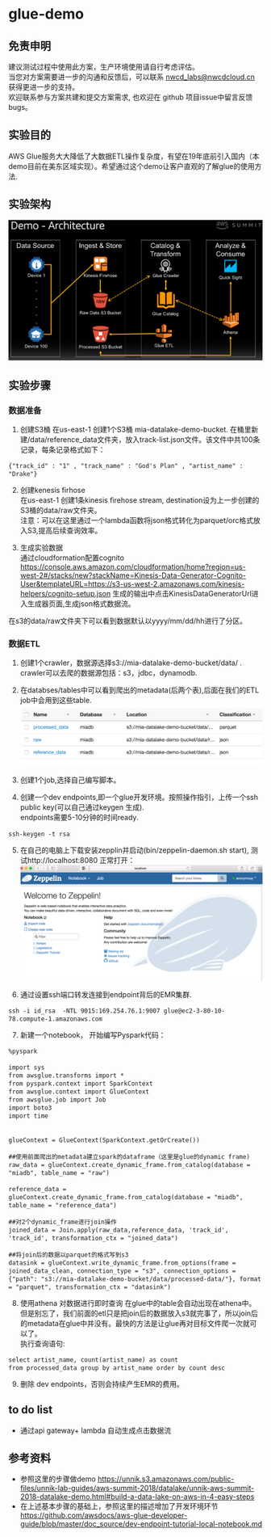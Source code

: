# glue-demo

## 免责申明
建议测试过程中使用此方案，生产环境使用请自行考虑评估。<br>
当您对方案需要进一步的沟通和反馈后，可以联系 nwcd_labs@nwcdcloud.cn 获得更进一步的支持。<br>
欢迎联系参与方案共建和提交方案需求, 也欢迎在 github 项目issue中留言反馈bugs。


## 实验目的
AWS Glue服务大大降低了大数据ETL操作复杂度，有望在19年底前引入国内（本demo目前在美东区域实现）。希望通过这个demo让客户直观的了解glue的使用方法. <br>

## 实验架构
![](demo-architecture-diagram.png)

## 实验步骤

### 数据准备
1. 创建S3桶
在us-east-1 创建1个S3桶 mia-datalake-demo-bucket. 在桶里新建/data/reference_data文件夹，放入track-list.json文件。该文件中共100条记录，每条记录格式如下：
```
{"track_id" : "1" , "track_name" : "God's Plan" , "artist_name" : "Drake"}
```

2. 创建kenesis firhose  
在us-east-1 创建1条kinesis firehose stream, destination设为上一步创建的S3桶的data/raw文件夹。  
注意：可以在这里通过一个lambda函数将json格式转化为parquet/orc格式放入S3,提高后续查询效率。

3. 生成实验数据  
通过cloudformation配置cognito
https://console.aws.amazon.com/cloudformation/home?region=us-west-2#/stacks/new?stackName=Kinesis-Data-Generator-Cognito-User&templateURL=https://s3-us-west-2.amazonaws.com/kinesis-helpers/cognito-setup.json
生成的输出中点击KinesisDataGeneratorUrl进入生成器页面,生成json格式数据流。

在s3的data/raw文件夹下可以看到数据默认以yyyy/mm/dd/hh进行了分区。   


### 数据ETL
1. 创建1个crawler，数据源选择s3://mia-datalake-demo-bucket/data/ .   
crawler可以去爬的数据源包括：s3，jdbc，dynamodb.  

2. 在databses/tables中可以看到爬出的metadata(后两个表),后面在我们的ETL job中会用到这些table.
![](tables.png)  

3. 创建1个job,选择自己编写脚本。  

4. 创建一个dev endpoints,即一个glue开发环境。按照操作指引，上传一个ssh public key(可以自己通过keygen 生成).  
endpoints需要5-10分钟的时间ready.  

` ssh-keygen -t rsa `

5. 在自己的电脑上下载安装zepplin并启动(bin/zeppelin-daemon.sh start), 测试http://localhost:8080 正常打开：
![](zeppelin.png)   

6. 通过设置ssh端口转发连接到endpoint背后的EMR集群.
```
ssh -i id_rsa  -NTL 9015:169.254.76.1:9007 glue@ec2-3-80-10-78.compute-1.amazonaws.com
```
7. 新建一个notebook， 开始编写Pyspark代码：
```
%pyspark

import sys
from awsglue.transforms import *
from pyspark.context import SparkContext
from awsglue.context import GlueContext
from awsglue.job import Job
import boto3
import time    


glueContext = GlueContext(SparkContext.getOrCreate())

##使用前面爬出的metadata建立spark的dataframe（这里是glue的dynamic frame)
raw_data = glueContext.create_dynamic_frame.from_catalog(database = "miadb", table_name = "raw")

reference_data = glueContext.create_dynamic_frame.from_catalog(database = "miadb", table_name = "reference_data")

##对2个dynamic_frame进行join操作
joined_data = Join.apply(raw_data,reference_data, 'track_id', 'track_id', transformation_ctx = "joined_data")

##将join后的数据以parquet的格式写到s3
datasink = glueContext.write_dynamic_frame.from_options(frame = joined_data_clean, connection_type = "s3", connection_options = {"path": "s3://mia-datalake-demo-bucket/data/processed-data/"}, format = "parquet", transformation_ctx = "datasink")
```

8. 使用athena 对数据进行即时查询
在glue中的table会自动出现在athena中。但是别忘了，我们前面的etl只是把join后的数据放入s3就完事了，所以join后的metadata在glue中并没有。最快的方法是让glue再对目标文件爬一次就可以了。  
执行查询语句:  

```
select artist_name, count(artist_name) as count
from processed_data group by artist_name order by count desc
```

9. 删除 dev endpoints，否则会持续产生EMR的费用。


## to do list
- 通过api gateway+ lambda 自动生成点击数据流

## 参考资料
- 参照这里的步骤做demo https://unnik.s3.amazonaws.com/public-files/unnik-lab-guides/aws-summit-2018/datalake/unnik-aws-summit-2018-datalake-demo.html#build-a-data-lake-on-aws-in-4-easy-steps
-  在上述基本步骤的基础上，参照这里的描述增加了开发环境环节 https://github.com/awsdocs/aws-glue-developer-guide/blob/master/doc_source/dev-endpoint-tutorial-local-notebook.md  

